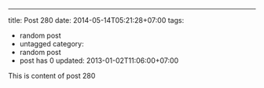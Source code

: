 ---
title: Post 280
date: 2014-05-14T05:21:28+07:00
tags:
  - random post
  - untagged
category:
  - random post
  - post has 0
updated: 2013-01-02T11:06:00+07:00

This is content of post 280